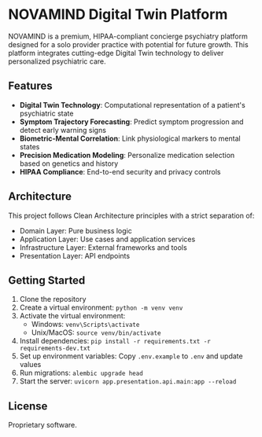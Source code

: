 # NOVAMIND Digital Twin Platform

NOVAMIND is a premium, HIPAA-compliant concierge psychiatry platform designed for a solo provider practice with potential for future growth. This platform integrates cutting-edge Digital Twin technology to deliver personalized psychiatric care.

## Features

- **Digital Twin Technology**: Computational representation of a patient's psychiatric state
- **Symptom Trajectory Forecasting**: Predict symptom progression and detect early warning signs
- **Biometric-Mental Correlation**: Link physiological markers to mental states
- **Precision Medication Modeling**: Personalize medication selection based on genetics and history
- **HIPAA Compliance**: End-to-end security and privacy controls

## Architecture

This project follows Clean Architecture principles with a strict separation of:
- Domain Layer: Pure business logic
- Application Layer: Use cases and application services
- Infrastructure Layer: External frameworks and tools
- Presentation Layer: API endpoints

## Getting Started

1. Clone the repository
2. Create a virtual environment: `python -m venv venv`
3. Activate the virtual environment: 
   - Windows: `venv\Scripts\activate`
   - Unix/MacOS: `source venv/bin/activate`
4. Install dependencies: `pip install -r requirements.txt -r requirements-dev.txt`
5. Set up environment variables: Copy `.env.example` to `.env` and update values
6. Run migrations: `alembic upgrade head`
7. Start the server: `uvicorn app.presentation.api.main:app --reload`

## License

Proprietary software.

